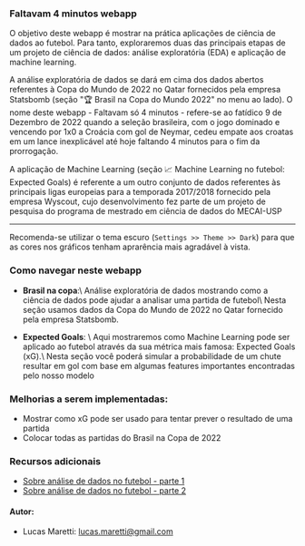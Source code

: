 ### Faltavam 4 minutos webapp

O objetivo deste webapp é mostrar na prática aplicações de ciência de dados ao futebol. Para tanto, exploraremos duas das principais etapas de um projeto de ciência de dados:
análise exploratória (EDA) e aplicação de machine learning.

A análise exploratória de dados se dará em cima dos dados abertos referentes à Copa do Mundo de 2022 no Qatar fornecidos pela empresa Statsbomb (seção "🏆 Brasil na Copa do Mundo 2022" no menu ao lado).
O nome deste webapp - Faltavam só 4 minutos - refere-se ao fatídico 9 de Dezembro de 2022 quando a seleção brasileira, com o jogo dominado e vencendo por 1x0 a Croácia com gol de Neymar, cedeu empate aos
croatas em um lance inexplicável até hoje faltando 4 minutos para o fim da prorrogação.

A aplicação de Machine Learning (seção 📈 Machine Learning no futebol: Expected Goals) é referente a um outro conjunto de dados referentes às principais ligas europeias para a temporada 2017/2018 
fornecido pela empresa Wyscout, cujo desenvolvimento fez parte de um projeto de pesquisa do programa de mestrado em ciência de dados do MECAI-USP

________________________
            
Recomenda-se utilizar o tema escuro (`Settings >> Theme >> Dark`) para que as cores nos gráficos tenham aprarência mais agradável à vista.

          
### Como navegar neste webapp
* **Brasil na copa**:\\
Análise exploratória de dados mostrando como a ciência de dados pode ajudar a analisar uma partida de futebol\\
Nesta seção usamos dados da Copa do Mundo de 2022 no Qatar fornecido pela empresa Statsbomb.

* **Expected Goals**: \\
Aqui mostraremos como Machine Learning pode ser aplicado ao futebol através da sua métrica mais famosa: Expected Goals (xG).\\
Nesta seção você poderá simular a probabilidade de um chute resultar em gol com base em algumas features importantes encontradas pelo nosso modelo

          
### Melhorias a serem implementadas:
* Mostrar como xG pode ser usado para tentar prever o resultado de uma partida
* Colocar todas as partidas do Brasil na Copa de 2022

### Recursos adicionais
- [Sobre análise de dados no futebol - parte 1](https://medium.com/zeroeum/sobre-o-uso-de-an%C3%A1lise-de-dados-no-futebol-parte-1-93cabb4fb873)
- [Sobre análise de dados no futebol - parte 2](https://medium.com/zeroeum/sobre-o-uso-de-dados-no-futebol-parte-2-5bab96b26e43)

            
#### Autor:
- Lucas Maretti: lucas.maretti@gmail.com
